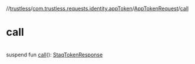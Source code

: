 //[trustless](../../../index.md)/[com.trustless.requests.identity.appToken](../index.md)/[AppTokenRequest](index.md)/[call](call.md)

# call

\
suspend fun [call](call.md)(): [StaqTokenResponse](../../com.trustless.requests.identity/-staq-token-response/index.md)

